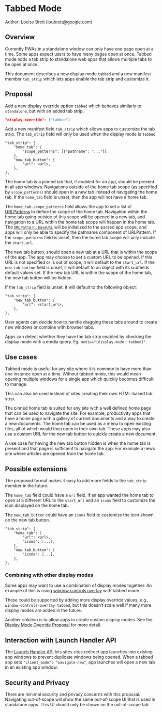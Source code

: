# Tabbed Mode

Author: Louise Brett (loubrett@google.com)

## Overview

Currently PWAs in a standalone window can only have one page open at a time. Some apps expect users to have many pages open at once. Tabbed mode adds a tab strip to standalone web apps that allows multiple tabs to be open at once.

This document describes a new display mode `tabbed` and a new manifest member `tab_strip` which lets apps enable the tab strip and customize it.

## Proposal

Add a new display override option `tabbed` which behaves similarly to `standalone`, but with an added tab strip.

```json
"display_override": ["tabbed"]
```

Add a new manifest field `tab_strip` which allows apps to customize the tab strip. The `tab_strip` field will only be used when the display mode is `tabbed`.

```
"tab_strip": {
    "home_tab": {
        "scope_patterns": [{"pathname": "..."}]
    },
    "new_tab_button": {
        "url": <url>,
    },
},
```

The home tab is a pinned tab that, if enabled for an app, should be present in all app windows. Navigations outside of the home tab scope (as specified by `scope_patterns`) should open in a new tab instead of navigating the home tab. If the `home_tab` field is unset, then the app will not have a home tab.

The `home_tab.scope_patterns` field allows the app to set a list of [URLPatterns](https://wicg.github.io/urlpattern/#urlpattern) to define the scope of the home tab. Navigation within the home tab going outside of this scope will be opened in a new tab, and navigation to a URL within the home tab scope will happen in the home tab. The [`URLPattern.baseURL`](https://wicg.github.io/urlpattern/#dom-urlpatterninit-baseurl) will be initialized to the parsed app scope, and apps will only be able to specify the pathname component of URLPattern. If the `scope_patterns` field is unset, then the home tab scope will only include the `start_url`.

The new tab button, should open a new tab at a URL that is within the scope of the app. The app may choose to set a custom URL to be opened. If this URL is not specified or is out of scope, it will default to the `start_url`. If the `new_tab_button` field is unset, it will default to an object with its subfields default values set. If the new tab URL is within the scope of the home tab, the new tab button will be hidden.

If the `tab_strip` field is unset, it will default to the following object:
```
"tab_strip": {
    "new_tab_button": {
        "url": <start_url>,
    },
},
```

User agents can decide how to handle dragging these tabs around to create new windows or combine with browser tabs.

Apps can detect whether they have the tab strip enabled by checking the display mode with a media query. Eg. `media="(display-mode: tabbed)"`.

## Use cases

Tabbed mode is useful for any site where it is common to have more than one instance open at a time. Without tabbed mode, this would mean opening multiple windows for a single app which quickly becomes difficult to manage.

This can also be used instead of sites creating their own HTML-based tab strip.

The pinned home tab is suited for any site with a well defined home page that can be used to navigate the site. For example, productivity apps that have a home page with a gallery of current documents and a way to create a new documents. The home tab can be used as a menu to open existing files, all of which would then open in their own tab. These apps may also use a custom URL for the new tab button to quickly create a new document.

A use case for having the new tab button hidden is when the home tab is present and that page is sufficient to navigate the app. For example a news site where articles are opened from the home tab.

## Possible extensions

The proposed format makes it easy to add more fields to the `tab_strip` member in the future.

The `home_tab` field could have a `url` field, if an app wanted the home tab to open at a different URL to the `start_url` and an `icons` field to customize the icon displayed on the home tab.

The `new_tab_button` could have an `icons` field to customize the icon shown on the new tab button.

```
"tab_strip": {
    "home_tab": {
        "url": <url>,
        "icons": [...],
    },
    "new_tab_button": {
        "icons": [...],
    },
},
```

### Combining with other display modes

Some apps may want to use a combination of display modes together. An example of this is using [window controls overlay](https://wicg.github.io/window-controls-overlay/) with tabbed mode.

These could be supported by adding more display override values, e.g., `window-controls-overlay-tabbed`, but this doesn’t scale well if many more display modes are added in the future.

Another solution is to allow apps to create custom display modes. See the [Display Mode Override Proposal](https://github.com/WICG/display-override/blob/main/explainer.md#custom-display-mode-names-with-display-modifiers-style-specification) for more detail.

## Interaction with Launch Handler API

The [Launch Handler API](https://wicg.github.io/web-app-launch/) lets sites sites redirect app launches into existing app windows to prevent duplicate windows being opened. When a tabbed app sets `"client_mode": "navigate-new"`, app launches will open a new tab in an existing app window.

## Security and Privacy

There are minimal security and privacy concerns with this proposal. Navigating out-of-scope will show the same out-of-scope UI that is used in standalone apps. This UI should only be shown on the out-of-scope tab.
